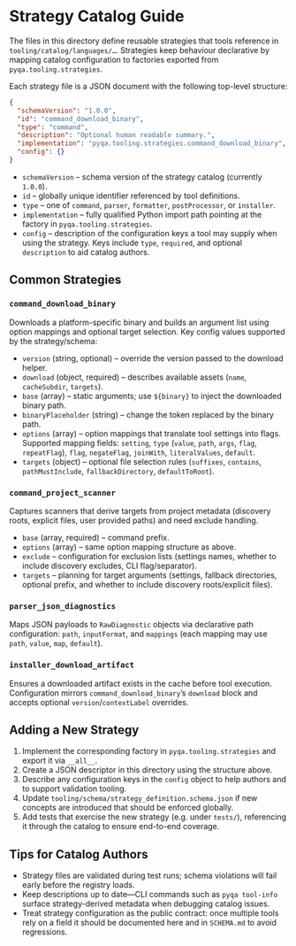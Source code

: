 <!-- SPDX-License-Identifier: MIT -->

<!-- Copyright (c) 2025 Blackcat Informatics® Inc. -->

# Strategy Catalog Guide

The files in this directory define reusable strategies that tools reference in
`tooling/catalog/languages/…`. Strategies keep behaviour declarative by mapping
catalog configuration to factories exported from `pyqa.tooling.strategies`.

Each strategy file is a JSON document with the following top-level structure:

```json
{
  "schemaVersion": "1.0.0",
  "id": "command_download_binary",
  "type": "command",
  "description": "Optional human readable summary.",
  "implementation": "pyqa.tooling.strategies.command_download_binary",
  "config": {}
}
```

* `schemaVersion` – schema version of the strategy catalog (currently `1.0.0`).
* `id` – globally unique identifier referenced by tool definitions.
* `type` – one of `command`, `parser`, `formatter`, `postProcessor`, or
  `installer`.
* `implementation` – fully qualified Python import path pointing at the factory
  in `pyqa.tooling.strategies`.
* `config` – description of the configuration keys a tool may supply when using
  the strategy. Keys include `type`, `required`, and optional `description` to
  aid catalog authors.

## Common Strategies

### `command_download_binary`

Downloads a platform-specific binary and builds an argument list using option
mappings and optional target selection. Key config values supported by the
strategy/schema:

* `version` (string, optional) – override the version passed to the download helper.
* `download` (object, required) – describes available assets (`name`,
  `cacheSubdir`, `targets`).
* `base` (array) – static arguments; use `${binary}` to inject the downloaded
  binary path.
* `binaryPlaceholder` (string) – change the token replaced by the binary path.
* `options` (array) – option mappings that translate tool settings into flags.
  Supported mapping fields: `setting`, `type` (`value`, `path`, `args`, `flag`,
  `repeatFlag`), `flag`, `negateFlag`, `joinWith`, `literalValues`, `default`.
* `targets` (object) – optional file selection rules (`suffixes`, `contains`,
  `pathMustInclude`, `fallbackDirectory`, `defaultToRoot`).

### `command_project_scanner`

Captures scanners that derive targets from project metadata (discovery roots,
explicit files, user provided paths) and need exclude handling.

* `base` (array, required) – command prefix.
* `options` (array) – same option mapping structure as above.
* `exclude` – configuration for exclusion lists (settings names, whether to
  include discovery excludes, CLI flag/separator).
* `targets` – planning for target arguments (settings, fallback directories,
  optional prefix, and whether to include discovery roots/explicit files).

### `parser_json_diagnostics`

Maps JSON payloads to `RawDiagnostic` objects via declarative path configuration:
`path`, `inputFormat`, and `mappings` (each mapping may use `path`, `value`,
`map`, `default`).

### `installer_download_artifact`

Ensures a downloaded artifact exists in the cache before tool execution.
Configuration mirrors `command_download_binary`’s `download` block and accepts
optional `version`/`contextLabel` overrides.

## Adding a New Strategy

1. Implement the corresponding factory in `pyqa.tooling.strategies` and export it
   via `__all__`.
2. Create a JSON descriptor in this directory using the structure above.
3. Describe any configuration keys in the `config` object to help authors and to
   support validation tooling.
4. Update `tooling/schema/strategy_definition.schema.json` if new concepts are
   introduced that should be enforced globally.
5. Add tests that exercise the new strategy (e.g. under `tests/`), referencing it
   through the catalog to ensure end-to-end coverage.

## Tips for Catalog Authors

* Strategy files are validated during test runs; schema violations will fail
  early before the registry loads.
* Keep descriptions up to date—CLI commands such as `pyqa tool-info` surface
  strategy-derived metadata when debugging catalog issues.
* Treat strategy configuration as the public contract: once multiple tools rely
  on a field it should be documented here and in `SCHEMA.md` to avoid regressions.
